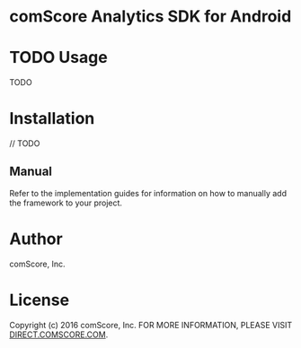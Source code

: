 # comScore Analytics SDK for Android

TODO
Usage
=====

TODO

Installation
============

// TODO

Manual
------

Refer to the implementation guides for information on how to manually add the framework to your project.

Author
======

comScore, Inc.

License
=======

Copyright (c) 2016 comScore, Inc.
FOR MORE INFORMATION, PLEASE VISIT [DIRECT.COMSCORE.COM](http://direct.comscore.com).